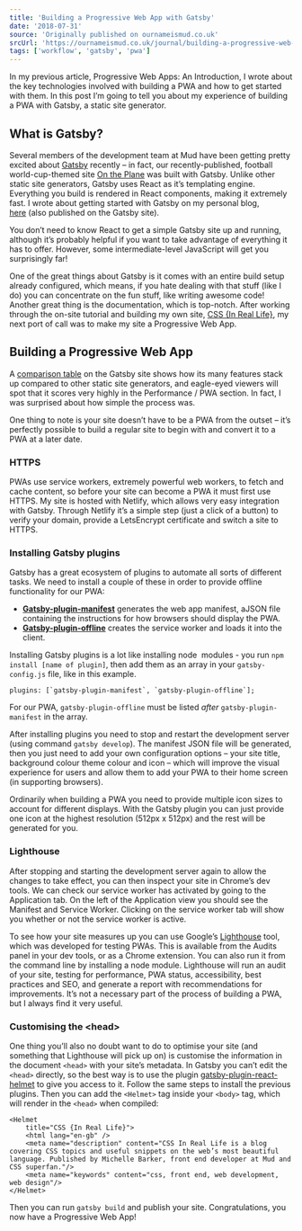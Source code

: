 ```yaml
---
title: 'Building a Progressive Web App with Gatsby'
date: '2018-07-31'
source: 'Originally published on ournameismud.co.uk'
srcUrl: 'https://ournameismud.co.uk/journal/building-a-progressive-web-app-with-gatsby'
tags: ['workflow', 'gatsby', 'pwa']
---
```


​In my previous article, Progressive Web Apps: An Introduction, I wrote about the key technologies involved with building a PWA and how to get started with them. In this post I’m going to tell you about my experience of building a PWA with Gatsby, a static site generator.​

## What is Gatsby?

Several members of the development team at Mud have been getting pretty excited about <a href="http://www.gatsbyjs.org/" target="_blank">Gatsby</a> recently – in fact, our recently-published, football world-cup-themed site <a href="https://ontheplane.futbol/">On the Plane</a> was built with Gatsby. Unlike other static site generators, Gatsby uses React as it’s templating engine. Everything you build is rendered in React components, making it extremely fast. I wrote about getting started with Gatsby on my personal blog, <a href="http://css-irl.info/introduction-to-gatsby/" target="_blank">here</a>&nbsp;(also published on the Gatsby site).

You don’t need to know React to get a simple Gatsby site up and running, although it’s probably helpful if you want to take advantage of everything it has to offer. However, some intermediate-level JavaScript will get you surprisingly far!

One of the great things about Gatsby is it comes with an entire build setup already configured, which means, if you hate dealing with that stuff (like I do) you can concentrate on the fun stuff, like writing awesome code! Another great thing is the documentation, which is top-notch. After working through the on-site tutorial and building my own site, <a href="https://css-irl.info/">CSS {In Real Life}</a>, my next port of call was to make my site a Progressive Web App.

## Building a Progressive Web App

A <a href="https://www.gatsbyjs.org/features">comparison table</a> on the Gatsby site shows how its many features stack up compared to other static site generators, and eagle-eyed viewers will spot that it scores very highly in the Performance / PWA section. In fact, I was surprised about how simple the process was.</p>

<p>One thing to note is your site doesn’t have to be a PWA from the outset – it’s perfectly possible to build a regular site to begin with and convert it to a PWA at a later date.

### HTTPS

PWAs use service workers, extremely powerful web workers, to fetch and cache content, so before your site can become a PWA it must first use HTTPS. My site is hosted with Netlify, which allows very easy integration with Gatsby. Through Netlify it’s a simple step (just a click of a button) to verify your domain, provide a LetsEncrypt certificate and switch a site to HTTPS.

### Installing Gatsby plugins

Gatsby has a great ecosystem of plugins to automate all sorts of different tasks. We need to install a couple of these in order to provide offline functionality for our PWA:

<ul>
<li><strong><a href="http://www.gatsbyjs.org/packages/gatsby-plugin-manifest/#gatsby-plugin-manifest" target="_blank">Gatsby-plugin-manifest</a></strong> generates the web app manifest, aJSON file containing the instructions for how browsers should display the PWA.</li><li><strong><a href="http://www.gatsbyjs.org/packages/gatsby-plugin-offline" target="_blank">Gatsby-plugin-offline</a></strong> creates the service worker and loads it into the client.</li>
</ul>

Installing Gatsby plugins is a lot like installing node &nbsp;modules - you run <code>npm install [name of plugin]</code>, then add them as an array&nbsp;in your <code>gatsby-config.js</code> file, like in this example.

```
plugins: [`gatsby-plugin-manifest`, `gatsby-plugin-offline`];
```

For our PWA, <code>gatsby-plugin-offline</code> must be listed <em>after</em> <code>gatsby-plugin-manifest</code> in the array.

After installing plugins you need to stop and restart the development server (using command <code>gatsby develop</code>). The manifest JSON file will be generated, then you just need to add your own configuration options – your site title, background colour theme colour and icon – which will improve the visual experience for users and allow them to add your PWA to their home screen (in supporting browsers).

Ordinarily when building a PWA you need to provide multiple icon sizes to account for different displays. With the Gatsby plugin you can just provide one icon at the highest resolution (512px x 512px) and the rest will be generated for you.

### Lighthouse

After stopping and starting the development server again to allow the changes to take effect, you can then inspect your site in Chrome’s dev tools. We can check our service worker has activated by going to the Application tab. On the left of the Application view you should see the Manifest and Service Worker. Clicking on the service worker tab will show you whether or not the service worker is active.

To see how your site measures up you can use Google’s <a href="http://developers.google.com/web/tools/lighthouse/" target="_blank">Lighthouse</a> tool, which was developed for testing PWAs. This is available from the Audits panel in your dev tools, or as a Chrome extension. You can also run it from the command line by installing a node module. Lighthouse will run an audit of your site, testing for performance, PWA status, accessibility, best practices and SEO, and generate a report with recommendations for improvements. It’s not a necessary part of the process of building a PWA, but I always find it very useful.

### Customising the &lt;head&gt;

One thing you’ll also no doubt want to do to optimise your site (and something that Lighthouse will pick up on) is customise the information in the document <code>&lt;head&gt;</code> with your site’s metadata. In Gatsby you can’t edit the <code>&lt;head&gt;</code> directly, so the best way is to use the plugin <a href="https://www.gatsbyjs.org/packages/gatsby-plugin-react-helmet/#gatsby-plugin-react-helmet">gatsby-plugin-react-helmet</a> to give you access to it. Follow the same steps to install the previous plugins. Then you can add the <code>&lt;Helmet&gt;</code> tag inside your <code>&lt;body&gt;</code> tag, which will render in the <code>&lt;head&gt;</code> when compiled:

```
<Helmet
	title="CSS {In Real Life}">
	<html lang="en-gb" />
	<meta name="description" content="CSS In Real Life is a blog covering CSS topics and useful snippets on the web’s most beautiful language. Published by Michelle Barker, front end developer at Mud and CSS superfan."/>
	<meta name="keywords" content="css, front end, web development, web design"/>
</Helmet>
```

Then you can run <code>gatsby build</code> and publish your site. Congratulations, you now have a Progressive Web App!
